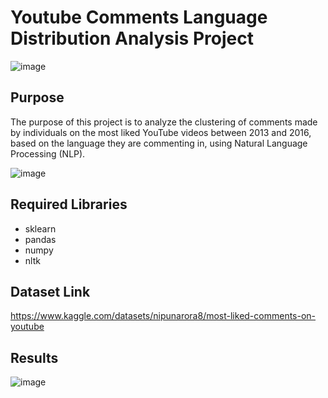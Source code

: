 # Youtube Comments Language Distribution Analysis Project

![image](https://img.tamindir.com/resize/1200x675/2022/11/470608/youtube-premium-nedir.jpg)

## Purpose
The purpose of this project is to analyze the clustering of comments made by individuals on the most liked YouTube videos between 2013 and 2016, based on the language they are commenting in, using Natural Language Processing (NLP).


![image](https://github.com/bilgekul/Youtube-Comments-Language-Distrubition-Analysis-Project/assets/93567431/b557a4df-f99a-4a24-97db-7eb3abc46790)

## Required Libraries
- sklearn
- pandas
- numpy
- nltk

## Dataset Link
https://www.kaggle.com/datasets/nipunarora8/most-liked-comments-on-youtube

## Results
![image](https://github.com/bilgekul/Youtube-Comments-Language-Distrubition-Analysis-Project/assets/93567431/0ef2f4f3-5682-4804-8a47-fa5b421d00f7)



